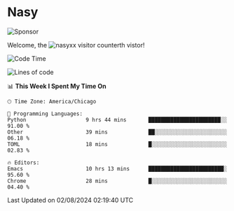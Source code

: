 # Nasy

<!--
<p align="center">
<img height="200" src="https://github-readme-stats.vercel.app/api?username=nasyxx&count_private=true&show_icons=true&theme=dracula&include_all_commits=true"/>
<img height="200" src="https://github-readme-stats.vercel.app/api/top-langs/?username=nasyxx&theme=dracula&hide=html,jupyter+notebook&count_private=true&show_icons=true"/>
</p>

  
----------------
-->

![Sponsor](https://img.shields.io/static/v1.svg?label=Sponsor&message=%E2%9D%A4&logo=GitHub&style=flat&color=pink)
 
Welcome, the ![nasyxx visitor counter](https://count.getloli.com/get/@nasyxx?theme=rule34)th vistor!
 
<!--START_SECTION:waka-->
![Code Time](http://img.shields.io/badge/Code%20Time-4%2C557%20hrs%2018%20mins-blue)

![Lines of code](https://img.shields.io/badge/From%20Hello%20World%20I%27ve%20Written-0%20lines%20of%20code-blue)

📊 **This Week I Spent My Time On** 

```text
🕑︎ Time Zone: America/Chicago

💬 Programming Languages: 
Python                   9 hrs 44 mins       ███████████████████████░░   91.00 % 
Other                    39 mins             ██░░░░░░░░░░░░░░░░░░░░░░░   06.18 % 
TOML                     18 mins             █░░░░░░░░░░░░░░░░░░░░░░░░   02.83 % 

🔥 Editors: 
Emacs                    10 hrs 13 mins      ████████████████████████░   95.60 % 
Chrome                   28 mins             █░░░░░░░░░░░░░░░░░░░░░░░░   04.40 % 
```


 Last Updated on 02/08/2024 02:19:40 UTC
<!--END_SECTION:waka-->

<!-- ![visitors](https://visitor-badge.laobi.icu/badge?page_id=nasyxx.nasyxx) -->
